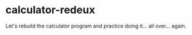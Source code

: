 # calculator-redeux
Let's rebuild the calculator program and practice doing it... all over... again.
